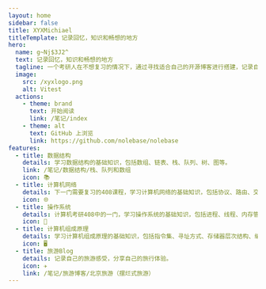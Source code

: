 ```yaml
---
layout: home
sidebar: false
title: XYXMichiael
titleTemplate: 记录回忆，知识和畅想的地方
hero:
  name: g~Nj$3J2^
  text: 记录回忆，知识和畅想的地方
  tagline: 一个考研人在不想复习的情况下，通过寻找适合自己的开源博客进行搭建，记录自己的学习历程。【寻找了两个有缘人一起创建属于自己的Blog，希望大家多多支持】
  image:
    src: /xyxlogo.png
    alt: Vitest
  actions:
    - theme: brand
      text: 开始阅读
      link: /笔记/index
    - theme: alt
      text: GitHub 上浏览
      link: https://github.com/nolebase/nolebase
features:
  - title: 数据结构
    details: 学习数据结构的基础知识，包括数组、链表、栈、队列、树、图等。
    link: /笔记/数据结构/栈、队列和数组
    icon: 📚
  - title: 计算机网络
    details: 下一门需要复习的408课程，学习计算机网络的基础知识，包括协议、路由、交换机、防火墙等。
    icon: 🌐
  - title: 操作系统
    details: 计算机考研408中的一门，学习操作系统的基础知识，包括进程、线程、内存管理、文件系统等。
    icon: 🔧
  - title: 计算机组成原理
    details: 学习计算机组成原理的基础知识，包括指令集、寻址方式、存储器层次结构、编译原理等。
    icon: 🖥️
  - title: 旅游Blog
    details: 记录自己的旅游感受，分享自己的旅行体验。
    icon: ✈️
    link: /笔记/旅游博客/北京旅游（摆烂式旅游）
---
```


<HomePage />
